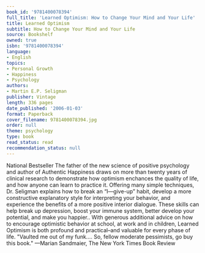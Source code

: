 ```yaml
---
book_id: '9781400078394'
full_title: 'Learned Optimism: How to Change Your Mind and Your Life'
title: Learned Optimism
subtitle: How to Change Your Mind and Your Life
source: Bookshelf
owned: true
isbn: '9781400078394'
language:
- English
topics:
- Personal Growth
- Happiness
- Psychology
authors:
- Martin E.P. Seligman
publisher: Vintage
length: 336 pages
date_published: '2006-01-03'
format: Paperback
cover_filename: 9781400078394.jpg
order: null
theme: psychology
type: book
read_status: read
recommendation_status: null
---
```

National Bestseller
The father of the new science of positive psychology and author of Authentic Happiness draws on more than twenty years of clinical research to demonstrate how optimism enchances the quality of life, and how anyone can learn to practice it. Offering many simple techniques, Dr. Seligman explains how to break an “I—give-up” habit, develop a more constructive explanatory style for interpreting your behavior, and experience the benefits of a more positive interior dialogue. These skills can help break up depression, boost your immune system, better develop your potential, and make you happier..
With generous additional advice on how to encourage optimistic behavior at school, at work and in children, Learned Optimism is both profound and practical–and valuable for every phase of life.
"Vaulted me out of my funk.... So, fellow moderate pessimists, go buy this book." —Marian Sandmaier, The New York Times Book Review
